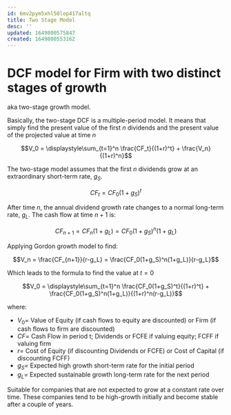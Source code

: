 ```yaml
---
id: 6mv2pym5xhl50lop417altq
title: Two Stage Model
desc: ''
updated: 1649800575847
created: 1649800553162
---
```

# DCF model for Firm with two distinct stages of growth

aka two-stage growth model.

Basically, the two-stage DCF is a multiple-period model. It means that simply find the present value of the first $n$ dividends and the present value of the projected value at time $n$

$$V_0 = \displaystyle\sum_{t=1}^n \frac{CF_t}{(1+r)^t} + \frac{V_n}{(1+r)^n}$$

The two-stage model assumes that the first $n$ dividends grow at an extraordinary short-term rate, $g_S$.

$$CF_t = CF_0(1+g_S)^t$$

After time $n$, the annual dividend growth rate changes to a normal long-term rate, $g_L$. The cash flow at time $n+1$ is:

$$CF_{n+1} = CF_n(1+g_L) = CF_0(1+g_S)^n(1+g_L)$$

Applying Gordon growth model to find:

$$V_n = \frac{CF_{n+1}}{r-g_L} = \frac{CF_0(1+g_S)^n(1+g_L)}{r-g_L}$$

Which leads to the formula to find the value at $t=0$

$$V_0 = \displaystyle\sum_{t=1}^n \frac{CF_0(1+g_S)^t}{(1+r)^t} + \frac{CF_0(1+g_S)^n(1+g_L)}{(1+r)^n(r-g_L)}$$

where:
- $V_0=$ Value of Equity (if cash flows to equity are discounted) or Firm (if cash flows to firm are discounted)
- $CF=$ Cash Flow in period t; Dividends or FCFE if valuing equity; FCFF if valuing firm
- $r=$ Cost of Equity (if discounting Dividends or FCFE) or Cost of Capital (if discounting FCFF)
- $g_S=$ Expected high growth short-term rate for the initial period
- $g_L=$ Expected sustainable growth long-term rate for the next period

Suitable for companies that are not expected to grow at a constant rate over time. These companies tend to be high-growth initially and become stable after a couple of years.
